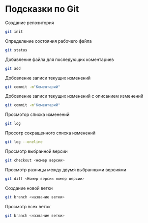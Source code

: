 # Подсказки по Git

Создание репозитория
```sh
git init
```
Определение состояния рабочего файла
```sh
git status
```

Добавление файла для последующих  коментариев
```sh
git add
```
Добовление записи текущих изменений 
```sh
git commit -m"Коментарий"
```
Добовление записи текущих изменений с описанием изменений 
```sh
git commit -m"Коментарий"
```
Просмотор списка изменений
```sh
git log
```
Просотр сокращенного списка изменений 
```sh
git log --oneline
```
Просмотр выбранной версии
```sh 
git checkout <номер версии>
```
Просмотр разницы между двумя выбранными версиями
```sh
git diff <Номер версии номер версии>
```
Создание новой ветки
```sh
git branch <название ветки>
```
Просмотр всех веток
```sh
git branch <название ветки>
```